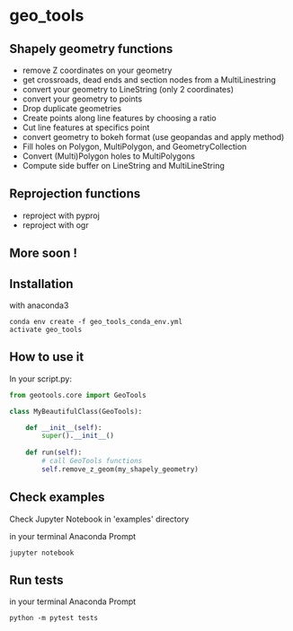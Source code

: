# geo_tools

## Shapely geometry functions

* remove Z coordinates on your geometry
* get crossroads, dead ends and section nodes from a MultiLinestring
* convert your geometry to LineString (only 2 coordinates)
* convert your geometry to points
* Drop duplicate geometries
* Create points along line features by choosing a ratio
* Cut line features at specifics point
* convert geometry to bokeh format (use geopandas and apply method)
* Fill holes on Polygon, MultiPolygon, and GeometryCollection
* Convert (Multi)Polygon holes to MultiPolygons
* Compute side buffer on LineString and MultiLineString

## Reprojection functions

* reproject with pyproj
* reproject with ogr

## More soon !

## Installation

with anaconda3
```
conda env create -f geo_tools_conda_env.yml
activate geo_tools
```

## How to use it

In your script.py:

```python
from geotools.core import GeoTools

class MyBeautifulClass(GeoTools):

    def __init__(self):
        super().__init__()
    
    def run(self):
        # call GeoTools functions
        self.remove_z_geom(my_shapely_geometry)

```

## Check examples

Check Jupyter Notebook in 'examples' directory

in your terminal Anaconda Prompt
```
jupyter notebook
```

## Run tests

in your terminal Anaconda Prompt
```
python -m pytest tests
```
